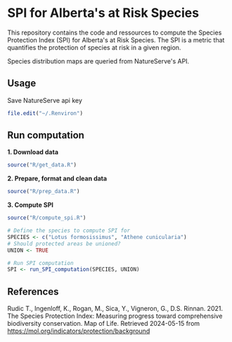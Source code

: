 # SPI for Alberta's at Risk Species

This repository contains the code and ressources to compute the Species Protection Index (SPI) for Alberta's at Risk Species. The SPI is a metric that quantifies the protection of species at risk in a given region. 

Species distribution maps are queried from NatureServe's API.

## Usage

Save NatureServe api key

```r
file.edit("~/.Renviron")
```

## Run computation

**1. Download data**

```r
source("R/get_data.R")
```

**2. Prepare, format and clean data**

```r
source("R/prep_data.R")
```

**3. Compute SPI**

```r
source("R/compute_spi.R")

# Define the species to compute SPI for
SPECIES <- c("Lotus formosissimus", "Athene cunicularia")
# Should protected areas be unioned?
UNION <- TRUE

# Run SPI computation
SPI <- run_SPI_computation(SPECIES, UNION)
```









## References

Rudic T., Ingenloff, K., Rogan, M., Sica, Y., Vigneron, G., D.S. Rinnan. 2021. The Species Protection Index: Measuring progress toward comprehensive biodiversity conservation. Map of Life. Retrieved 2024-05-15 from https://mol.org/indicators/protection/background

